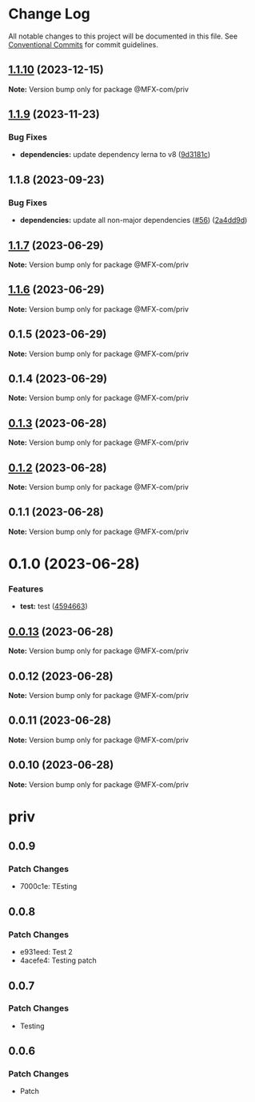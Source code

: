 # Change Log

All notable changes to this project will be documented in this file.
See [Conventional Commits](https://conventionalcommits.org) for commit guidelines.

## [1.1.10](https://github.com/MFX-com/testing-packages/compare/@MFX-com/priv@1.1.9...@MFX-com/priv@1.1.10) (2023-12-15)

**Note:** Version bump only for package @MFX-com/priv





## [1.1.9](https://github.com/MFX-com/testing-packages/compare/@MFX-com/priv@1.1.8...@MFX-com/priv@1.1.9) (2023-11-23)


### Bug Fixes

* **dependencies:** update dependency lerna to v8 ([9d3181c](https://github.com/MFX-com/testing-packages/commit/9d3181cbbf32dda008cf2b2cd5366daf072dc749))





## 1.1.8 (2023-09-23)


### Bug Fixes

* **dependencies:** update all non-major dependencies ([#56](https://github.com/MFX-com/testing-packages/issues/56)) ([2a4dd9d](https://github.com/MFX-com/testing-packages/commit/2a4dd9dfaeb51305235c1f7c19d2d7e5d6f217c3))





## [1.1.7](https://github.com/MFX-com/testing-packages/compare/@MFX-com/priv@1.1.6...@MFX-com/priv@1.1.7) (2023-06-29)

**Note:** Version bump only for package @MFX-com/priv





## [1.1.6](https://github.com/MFX-com/testing-packages/compare/@MFX-com/priv@0.1.5...@MFX-com/priv@1.1.6) (2023-06-29)

**Note:** Version bump only for package @MFX-com/priv





## 0.1.5 (2023-06-29)

**Note:** Version bump only for package @MFX-com/priv





## 0.1.4 (2023-06-29)

**Note:** Version bump only for package @MFX-com/priv





## [0.1.3](https://github.com/MFX-com/testing-packages/compare/@MFX-com/priv@0.0.10...@MFX-com/priv@0.1.3) (2023-06-28)

**Note:** Version bump only for package @MFX-com/priv





## [0.1.2](https://github.com/MFX-com/testing-packages/compare/@MFX-com/priv@0.0.10...@MFX-com/priv@0.1.2) (2023-06-28)

**Note:** Version bump only for package @MFX-com/priv





## 0.1.1 (2023-06-28)

**Note:** Version bump only for package @MFX-com/priv





# 0.1.0 (2023-06-28)


### Features

* **test:** test ([4594663](https://github.com/MFX-com/testing-packages/commit/45946636673884a211bb2e568153a3d47d4f0f9b))





## [0.0.13](https://github.com/MFX-com/testing-packages/compare/@MFX-com/priv@0.0.10...@MFX-com/priv@0.0.13) (2023-06-28)

**Note:** Version bump only for package @MFX-com/priv






## 0.0.12 (2023-06-28)

**Note:** Version bump only for package @MFX-com/priv





## 0.0.11 (2023-06-28)

**Note:** Version bump only for package @MFX-com/priv





## 0.0.10 (2023-06-28)

**Note:** Version bump only for package @MFX-com/priv





# priv

## 0.0.9

### Patch Changes

- 7000c1e: TEsting

## 0.0.8

### Patch Changes

- e931eed: Test 2
- 4acefe4: Testing patch

## 0.0.7

### Patch Changes

- Testing

## 0.0.6

### Patch Changes

- Patch
